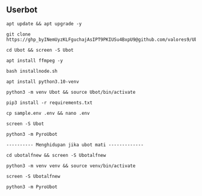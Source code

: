 ## Userbot
```
apt update && apt upgrade -y
```
```
git clone https://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@github.com/valores9/Ubot
```
```
cd Ubot && screen -S Ubot
```
```
apt install ffmpeg -y
```
```
bash installnode.sh
```
```
apt install python3.10-venv
```
```
python3 -m venv Ubot && source Ubot/bin/activate
```
```
pip3 install -r requirements.txt
```
```
cp sample.env .env && nano .env
```
```
screen -S Ubot
```
```
python3 -m PyroUbot
```
```
---------- Menghidupan jika ubot mati -------------
```
```
cd ubotalfnew && screen -S Ubotalfnew
```
```
python3 -m venv venv && source venv/bin/activate
```
```
screen -S Ubotalfnew
```
```
python3 -m PyroUbot
```
